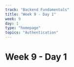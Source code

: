 ```yaml
---
track: "Backend Fundamentals"
title: "Week 9 - Day 1"
week: 9
day: 1
type: "homepage"
topics: "Authentication"
---
```


# Week 9 - Day 1